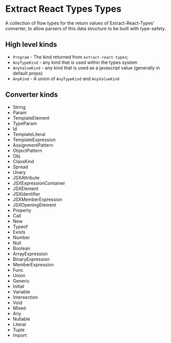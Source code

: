 # Extract React Types Types

A collection of flow types for the return values of Extract-React-Types' converter,
to allow parsers of this data structure to be built with type-safety.

## High level kinds

- `Program` - The kind returned from `extract-react-types`;
- `AnyTypeKind` - any kind that is used within the types system
- `AnyValueKind` - any kind that is used as a javascript value (generally in default props)
- `AnyKind` - A union of `AnyTypeKind` and `AnyValueKind`

## Converter kinds

- String
- Param
- TemplateElement
- TypeParam
- Id
- TemplateLiteral
- TemplateExpression
- AssignmentPattern
- ObjectPattern
- Obj
- ClassKind
- Spread
- Unary
- JSXAttribute
- JSXExpressionContainer
- JSXElement
- JSXIdentifier
- JSXMemberExpression
- JSXOpeningElement
- Property
- Call
- New
- Typeof
- Exists
- Number
- Null
- Boolean
- ArrayExpression
- BinaryExpression
- MemberExpression
- Func
- Union
- Generic
- Initial
- Variable
- Intersection
- Void
- Mixed
- Any
- Nullable
- Literal
- Tuple
- Import
